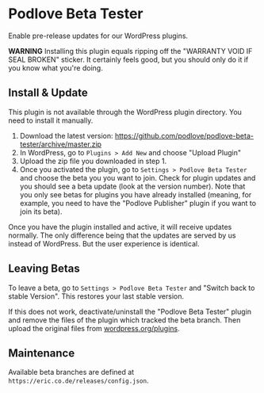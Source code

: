 # Podlove Beta Tester

Enable pre-release updates for our WordPress plugins.

**WARNING** Installing this plugin equals ripping off the "WARRANTY VOID IF SEAL BROKEN" sticker. It certainly feels good, but you should only do it if you know what you're doing.

## Install & Update

This plugin is not available through the WordPress plugin directory. You need to install it manually.

1. Download the latest version: https://github.com/podlove/podlove-beta-tester/archive/master.zip
2. In WordPress, go to `Plugins > Add New` and choose "Upload Plugin"
3. Upload the zip file you downloaded in step 1.
4. Once you activated the plugin, go to `Settings > Podlove Beta Tester` and choose the beta you you want to join. Check for plugin updates and you should see a beta update (look at the version number). Note that you only see betas for plugins you have already installed (meaning, for example, you need to have the "Podlove Publisher" plugin if you want to join its beta).

Once you have the plugin installed and active, it will receive updates normally. The only difference being that the updates are served by us instead of WordPress. But the user experience is identical.

## Leaving Betas

To leave a beta, go to `Settings > Podlove Beta Tester` and "Switch back to stable Version". This restores your last stable version.

If this does not work, deactivate/uninstall the "Podlove Beta Tester" plugin and remove the files of the plugin which tracked the beta branch. Then upload the original files from [wordpress.org/plugins](https://wordpress.org/plugins/).

## Maintenance

Available beta branches are defined at `https://eric.co.de/releases/config.json`.
